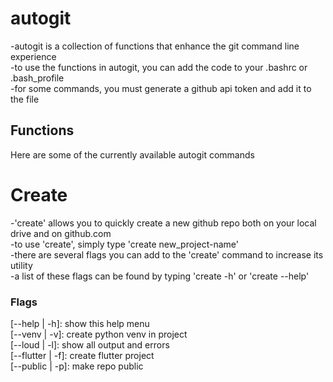# autogit
-autogit is a collection of functions that enhance the git command line experience  
-to use the functions in autogit, you can add the code to your .bashrc or .bash_profile  
-for some commands, you must generate a github api token and add it to the file  
## Functions
Here are some of the currently available autogit commands  
# Create
-'create' allows you to quickly create a new github repo both on your local drive and on github.com  
-to use 'create', simply type 'create new_project-name'  
-there are several flags you can add to the 'create' command to increase its utility  
-a list of these flags can be found by typing 'create -h' or 'create --help'  
### Flags
[--help | -h]: show this help menu  
[--venv | -v]: create python venv in project  
[--loud | -l]: show all output and errors  
[--flutter | -f]: create flutter project  
[--public | -p]: make repo public  
